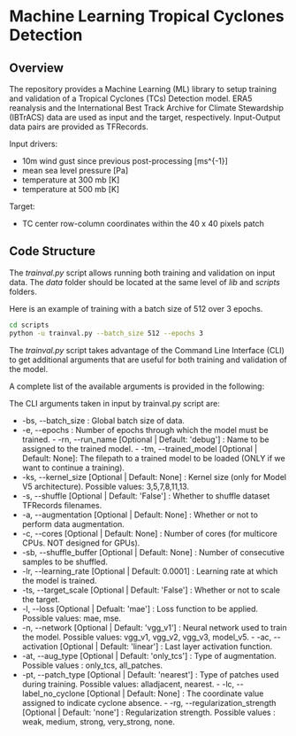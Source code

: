 # Machine Learning Tropical Cyclones Detection

## Overview
The repository provides a Machine Learning (ML) library to setup training and validation of a Tropical Cyclones (TCs) Detection model. ERA5 reanalysis and the International Best Track Archive for Climate Stewardship (IBTrACS) data are used as input and the target, respectively. Input-Output data pairs are provided as TFRecords.

Input drivers:
- 10m wind gust since previous post-processing [ms^{-1}]
- mean sea level pressure [Pa]
- temperature at 300 mb [K]
- temperature at 500 mb [K]

Target:
- TC center row-column coordinates within the 40 x 40 pixels patch 

## Code Structure

The _trainval.py_ script allows running both training and validation on input data. The _data_ folder should be located at the same level of _lib_ and _scripts_ folders. 

Here is an example of training with a batch size of 512 over 3 epochs.

```bash
cd scripts
python -u trainval.py --batch_size 512 --epochs 3
```
The _trainval.py_ script takes advantage of the Command Line Interface (CLI) to get additional arguments that are useful for both training and validation of the model.

A complete list of the available arguments is provided in the following:

The CLI arguments taken in input by trainval.py script are:
- -bs, --batch_size : Global batch size of data.
- -e, --epochs : Number of epochs through which the model must be trained.
- -rn, --run_name [Optional | Default: 'debug'] : Name to be assigned to the trained model. 
- -tm, --trained_model [Optional | Default: None]: The filepath to a trained model to be loaded (ONLY if we want to continue a training).
- -ks, --kernel_size [Optional | Default: None] : Kernel size (only for Model V5 architecture). Possible values: 3,5,7,8,11,13. 
- -s, --shuffle [Optional | Default: 'False'] : Whether to shuffle dataset TFRecords filenames.
- -a, --augmentation [Optional | Default: None] : Whether or not to perform data augmentation.
- -c, --cores [Optional | Default: None] : Number of cores (for multicore CPUs. NOT designed for GPUs).
- -sb, --shuffle_buffer [Optional | Default: None] :  Number of consecutive samples to be shuffled.
- -lr, --learning_rate [Optional | Default: 0.0001] : Learning rate at which the model is trained.
- -ts, --target_scale [Optional | Default: 'False'] : Whether or not to scale the target.
- -l, --loss [Optional | Defualt: 'mae'] : Loss function to be applied. Possible values: mae, mse.
- -n, --network [Optional | Default: 'vgg_v1'] : Neural network used to train the model. Possible values: vgg_v1, vgg_v2, vgg_v3, model_v5.
- -ac, --activation [Optional | Default: 'linear'] : Last layer activation function.
- -at, --aug_type [Optional | Default: 'only_tcs'] : Type of augmentation. Possible values : only_tcs, all_patches.
- -pt, --patch_type [Optional | Default: 'nearest'] : Type of patches used during training. Possible values: alladjacent, nearest.
- -lc, --label_no_cyclone [Optional | Default: None] : The coordinate value assigned to indicate cyclone absence.
- -rg, --regularization_strength [Optional | Default: 'none'] : Regularization strength. Possible values : weak, medium, strong, very_strong, none.




